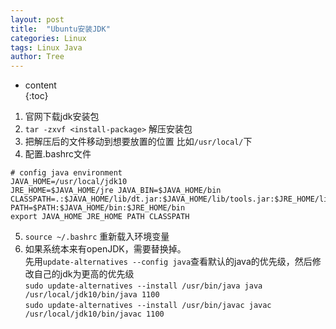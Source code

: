 ```yaml
---
layout: post                                                    
title:  "Ubuntu安装JDK"
categories: Linux
tags: Linux Java
author: Tree
---
```


* content                                                       
{:toc}

1. 官网下载jdk安装包
2. `tar -zxvf <install-package>` 解压安装包
3. 把解压后的文件移动到想要放置的位置 比如`/usr/local/`下
4. 配置.bashrc文件
```
# config java environment 
JAVA_HOME=/usr/local/jdk10 
JRE_HOME=$JAVA_HOME/jre JAVA_BIN=$JAVA_HOME/bin 
CLASSPATH=.:$JAVA_HOME/lib/dt.jar:$JAVA_HOME/lib/tools.jar:$JRE_HOME/lib PATH=$PATH:$JAVA_HOME/bin:$JRE_HOME/bin 
export JAVA_HOME JRE_HOME PATH CLASSPATH 
```
5. `source ~/.bashrc` 重新载入环境变量
6. 如果系统本来有openJDK，需要替换掉。<br />
先用`update-alternatives --config java`查看默认的java的优先级，然后修改自己的jdk为更高的优先级 <br />
`sudo update-alternatives --install /usr/bin/java java /usr/local/jdk10/bin/java 1100` <br />
`sudo update-alternatives --install /usr/bin/javac javac /usr/local/jdk10/bin/javac 1100`